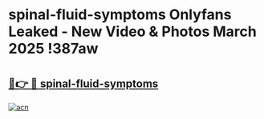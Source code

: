 # spinal-fluid-symptoms Onlyfans Leaked - New Video & Photos March 2025 !387aw

# <h2><a href="https://84p619.iuczelnia.edu.pl?title=spinal-fluid-symptoms&ref=387aw">🔗👉 🔴 spinal-fluid-symptoms</a></h2>

[![acn](https://github.com/user-attachments/assets/0f9c940e-d8b0-45ae-aac7-cd30a18b3e1c)](https://84p619.iuczelnia.edu.pl?title=spinal-fluid-symptoms&ref=387aw)

